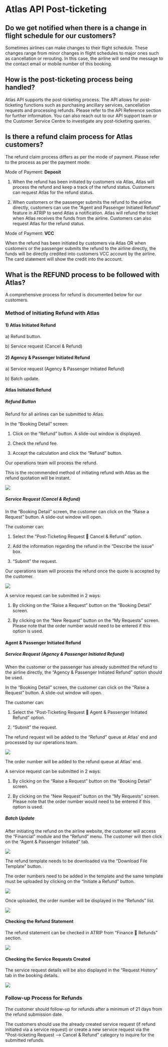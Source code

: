 # Atlas API Post-ticketing

## **Do we get notified when there is a change in flight schedule for our customers?**

Sometimes airlines can make changes to their flight schedule. These changes range from minor changes in flight schedules to major ones such as cancellation or rerouting.
In this case, the airline will send the message to the contact email or mobile number of this booking.



## **How is the post-ticketing process being handled?**

Atlas API supports the post-ticketing process. The API allows for post-ticketing functions such as purchasing ancillary services, cancellation requests and processing refunds. Please refer to the API Reference section for further information. You can also reach out to our API support team or the Customer Service Centre to investigate any post-ticketing queries.



## **Is there a refund claim process for Atlas customers?**

The refund claim process differs as per the mode of payment. Please refer to the process as per the payment mode:


Mode of Payment: **Deposit**

1. When the refund has been initiated by customers via Atlas, Atlas will process the refund and keep a track of the refund status. Customers can request Atlas for the refund status.
   
2. When customers or the passenger submits the refund to the airline directly, customers can use the "Agent and Passenger Initiated Refund" feature in ATRIP to send Atlas a notification. Atlas will refund the ticket when Atlas receives the funds from the airline. Customers can also request Atlas for the refund status.

Mode of Payment: **VCC**

When the refund has been initiated by customers via Atlas OR when customers or the passenger submits the refund to the airline directly, the funds will be directly credited into customers VCC account by the airline. The card statement will show the credit into the account.



## **What is the REFUND process to be followed with Atlas?**

A comprehensive process for refund is documented below for our customers.

### Method of Initiating Refund with Atlas

#### 1) Atlas Initiated Refund
   
a) Refund button.

b) Service request (Cancel & Refund)

#### 2) Agency & Passenger Initiated Refund

a) Service request (Agency & Passenger Initiated Refund)
      
b)	Batch update.

#### Atlas Initiated Refund

##### Refund Button

Refund for all airlines can be submitted to Atlas.

In the “Booking Detail” screen:

1)	Click on the “Refund” button. A slide-out window is displayed.
   
2)	Check the refund fee.
   
3)	Accept the calculation and click the “Refund” button.
   
Our operations team will process the refund.

This is the recommended method of initiating refund with Atlas as the refund quotation will be instant.

 ![](../../.gitbook/assets/RefundFlow_1.png)


##### Service Request (Cancel & Refund)

In the “Booking Detail” screen, the customer can click on the “Raise a Request” button. A slide-out window will open. 

The customer can: 

1)	Select the “Post-Ticketing Request  Cancel & Refund” option.
   
2)	Add the information regarding the refund in the “Describe the issue” box.
   
3)	“Submit” the request.
   
Our operations team will process the refund once the quote is accepted by the customer.

![](../../.gitbook/assets/RefundFlow_2.png)

A service request can be submitted in 2 ways: 

1)	By clicking on the “Raise a Request” button on the “Booking Detail” screen.
   
2)	By clicking on the “New Request” button on the “My Requests” screen. Please note that the order number would need to be entered if this option is used.


#### Agent & Passenger Initiated Refund

##### Service Request (Agency & Passenger Initiated Refund)

When the customer or the passenger has already submitted the refund to the airline directly, the “Agency & Passenger Initiated Refund” option should be used.

In the “Booking Detail” screen, the customer can click on the “Raise a Request” button. A slide-out window will open. 

The customer can: 

1)	Select the “Post-Ticketing Request  Agent & Passenger Initiated Refund” option.
   
2)	“Submit” the request.
   
The refund request will be added to the “Refund” queue at Atlas’ end and processed by our operations team.

![](../../.gitbook/assets/RefundFlow_3.png)

The order number will be added to the refund queue at Atlas’ end.

A service request can be submitted in 2 ways:

1)	By clicking on the “Raise a Request” button on the “Booking Detail” screen.
   
2)	By clicking on the “New Request” button on the “My Requests” screen. Please note that the order number would need to be entered if this option is used.

##### Batch Update 

After initiating the refund on the airline website, the customer will access the “Financial” module and the “Refund” menu. The customer will then click on the “Agent & Passenger Initiated” tab.

![](../../.gitbook/assets/RefundFlow_4.png)

The refund template needs to be downloaded via the “Download File Template” button. 

The order numbers need to be added in the template and the same template must be uploaded by clicking on the “Initiate a Refund” button.

![](../../.gitbook/assets/RefundFlow_5.png)

Once uploaded, the order number will be displayed in the “Refunds” list.

![](../../.gitbook/assets/RefundFlow_6.png)

#### Checking the Refund Statement

The refund statement can be checked in ATRIP from “Finance  Refunds” section.

![](../../.gitbook/assets/RefundFlow_7.png)

#### Checking the Service Requests Created

The service request details will be also displayed in the “Request History” tab in the booking details.

![](../../.gitbook/assets/RefundFlow_8.png)

### Follow-up Process for Refunds

The customer should follow-up for refunds after a minimum of 21 days from the refund submission date.

The customers should use the already created service request (if refund initiated via a service request) or create a new service request via the "Post-ticketing Request --> Cancel & Refund" category to inquire for the submitted refunds.
